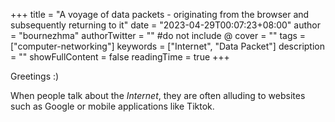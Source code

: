 +++
title = "A voyage of data packets - originating from the browser and subsequently returning to it"
date = "2023-04-29T00:07:23+08:00"
author = "bournezhma"
authorTwitter = "" #do not include @
cover = ""
tags = ["computer-networking"]
keywords = ["Internet", "Data Packet"]
description = ""
showFullContent = false
readingTime = true
+++

Greetings :)

When people talk about the *Internet*, they are often alluding to websites such as Google or mobile applications like Tiktok.

